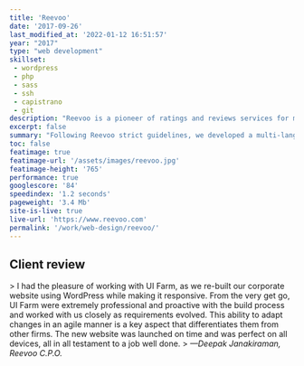 ```yaml
---
title: 'Reevoo'
date: '2017-09-26'
last_modified_at: '2022-01-12 16:51:57'
year: "2017"
type: "web development"
skillset: 
 - wordpress
 - php
 - sass
 - ssh
 - capistrano
 - git
description: "Reevoo is a pioneer of ratings and reviews services for multichannel brands and retailers. Built with WordPress using custom plug-ins, integrated with Salesforce, deployed with Capistrano."
excerpt: false
summary: "Following Reevoo strict guidelines, we developed a multi-language <strong>bespoke WordPress corporate website which included a live demo application</strong>. It shown potential clients how user generated content such as reviews, ratings and conversation could be delivered and embedded on their web products. The website featured <strong>integrations with Salesforce</strong> for lead generation and LinkedIn for authentication. Despite an heavy usage of images and videos, we managed to achieve a good performance."
toc: false
featimage: true
featimage-url: '/assets/images/reevoo.jpg'
featimage-height: '765'
performance: true
googlescore: '84'
speedindex: '1.2 seconds'
pageweight: '3.4 Mb'
site-is-live: true
live-url: 'https://www.reevoo.com'
permalink: '/work/web-design/reevoo/'
---
```

<h2 class="text-center text-uppercase">Client review</h2>
> I had the pleasure of working with UI Farm, as we re-built our corporate website using WordPress while making it responsive. From the very get go, UI Farm were extremely professional and proactive with the build process and worked with us closely as requirements evolved. This ability to adapt changes in an agile manner is a key aspect that differentiates them from other firms. The new website was launched on time and was perfect on all devices, all in all testament to a job well done.
> <cite>—Deepak Janakiraman, Reevoo C.P.O.</cite>